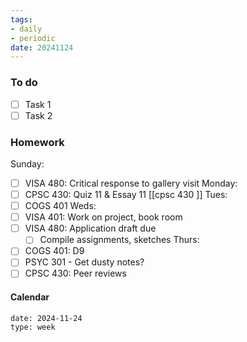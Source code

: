 ```yaml
---
tags:
- daily
- periodic
date: 20241124
---
```


### To do
- [ ] Task 1
- [ ] Task 2

### Homework
Sunday: 
- [ ] VISA 480: Critical response to gallery visit
Monday: 
- [ ] CPSC 430: Quiz 11 & Essay 11 [[cpsc 430 ]]
Tues:
- [ ] COGS 401
Weds:
- [ ] VISA 401: Work on project, book room
- [ ] VISA 480: Application draft due
	- [ ] Compile assignments, sketches
Thurs:
- [ ] COGS 401: D9 
- [ ] PSYC 301 - Get dusty notes? 
- [ ] CPSC 430: Peer reviews

#### Calendar
```gEvent
date: 2024-11-24
type: week
```


